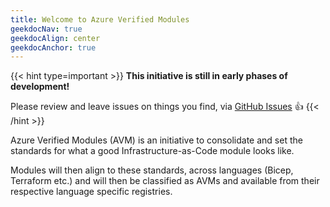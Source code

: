 ```yaml
---
title: Welcome to Azure Verified Modules
geekdocNav: true
geekdocAlign: center
geekdocAnchor: true
---
```


{{< hint type=important >}}
**This initiative is still in early phases of development!**

Please review and leave issues on things you find, via [GitHub Issues](https://github.com/Azure/Azure-Verified-Modules) 👍
{{< /hint >}}

Azure Verified Modules (AVM) is an initiative to consolidate and set the standards for what a good Infrastructure-as-Code module looks like.

Modules will then align to these standards, across languages (Bicep, Terraform etc.) and will then be classified as AVMs and available from their respective language specific registries.
